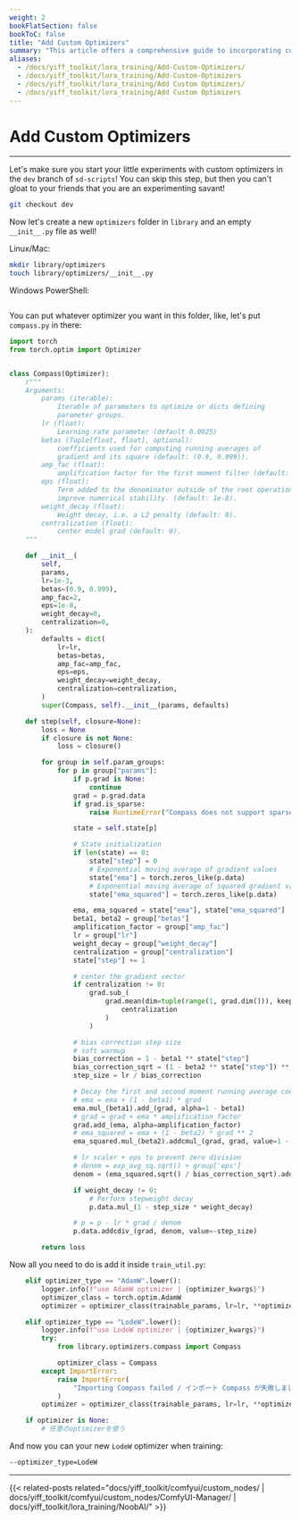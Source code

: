 ```yaml
---
weight: 2
bookFlatSection: false
bookToC: false
title: "Add Custom Optimizers"
summary: "This article offers a comprehensive guide to incorporating custom optimizers into the `sd-scripts` library. It covers the process of setting up a new optimizers folder and crafting a custom optimizer class using Python."
aliases:
  - /docs/yiff_toolkit/lora_training/Add-Custom-Optimizers/
  - /docs/yiff_toolkit/lora_training/Add-Custom-Optimizers
  - /docs/yiff_toolkit/lora_training/Add Custom Optimizers/
  - /docs/yiff_toolkit/lora_training/Add Custom Optimizers
---
```


<!--markdownlint-disable MD025 -->

# Add Custom Optimizers

---

Let's make sure you start your little experiments with custom optimizers in the `dev` branch of `sd-scripts`! You can skip this step, but then you can't gloat to your friends that you are an experimenting savant!

```bash
git checkout dev
```

Now let's create a new `optimizers` folder in `library` and an empty `__init__.py` file as well!

Linux/Mac:

```bash
mkdir library/optimizers
touch library/optimizers/__init__.py
```

Windows PowerShell:

```pwsh
```

You can put whatever optimizer you want in this folder, like, let's put `compass.py` in there:

```py
import torch
from torch.optim import Optimizer


class Compass(Optimizer):
    r"""
    Arguments:
        params (iterable):
            Iterable of parameters to optimize or dicts defining
            parameter groups.
        lr (float):
            Learning rate parameter (default 0.0025)
        betas (Tuple[float, float], optional):
            coefficients used for computing running averages of
            gradient and its square (default: (0.9, 0.999)).
        amp_fac (float):
            amplification factor for the first moment filter (default: 2).
        eps (float):
            Term added to the denominator outside of the root operation to
            improve numerical stability. (default: 1e-8).
        weight_decay (float):
            Weight decay, i.e. a L2 penalty (default: 0).
        centralization (float):
            center model grad (default: 0).
    """

    def __init__(
        self,
        params,
        lr=1e-3,
        betas=(0.9, 0.999),
        amp_fac=2,
        eps=1e-8,
        weight_decay=0,
        centralization=0,
    ):
        defaults = dict(
            lr=lr,
            betas=betas,
            amp_fac=amp_fac,
            eps=eps,
            weight_decay=weight_decay,
            centralization=centralization,
        )
        super(Compass, self).__init__(params, defaults)

    def step(self, closure=None):
        loss = None
        if closure is not None:
            loss = closure()

        for group in self.param_groups:
            for p in group["params"]:
                if p.grad is None:
                    continue
                grad = p.grad.data
                if grad.is_sparse:
                    raise RuntimeError("Compass does not support sparse gradients")

                state = self.state[p]

                # State initialization
                if len(state) == 0:
                    state["step"] = 0
                    # Exponential moving average of gradient values
                    state["ema"] = torch.zeros_like(p.data)
                    # Exponential moving average of squared gradient values
                    state["ema_squared"] = torch.zeros_like(p.data)

                ema, ema_squared = state["ema"], state["ema_squared"]
                beta1, beta2 = group["betas"]
                amplification_factor = group["amp_fac"]
                lr = group["lr"]
                weight_decay = group["weight_decay"]
                centralization = group["centralization"]
                state["step"] += 1

                # center the gradient vector
                if centralization != 0:
                    grad.sub_(
                        grad.mean(dim=tuple(range(1, grad.dim())), keepdim=True).mul_(
                            centralization
                        )
                    )

                # bias correction step size
                # soft warmup
                bias_correction = 1 - beta1 ** state["step"]
                bias_correction_sqrt = (1 - beta2 ** state["step"]) ** (1 / 2)
                step_size = lr / bias_correction

                # Decay the first and second moment running average coefficient
                # ema = ema + (1 - beta1) * grad
                ema.mul_(beta1).add_(grad, alpha=1 - beta1)
                # grad = grad + ema * amplification_factor
                grad.add_(ema, alpha=amplification_factor)
                # ema_squared = ema + (1 - beta2) * grad ** 2
                ema_squared.mul_(beta2).addcmul_(grad, grad, value=1 - beta2)

                # lr scaler + eps to prevent zero division
                # denom = exp_avg_sq.sqrt() + group['eps']
                denom = (ema_squared.sqrt() / bias_correction_sqrt).add_(group["eps"])

                if weight_decay != 0:
                    # Perform stepweight decay
                    p.data.mul_(1 - step_size * weight_decay)

                # p = p - lr * grad / denom
                p.data.addcdiv_(grad, denom, value=-step_size)

        return loss
```

Now all you need to do is add it inside `train_util.py`:

```py
    elif optimizer_type == "AdamW".lower():
        logger.info(f"use AdamW optimizer | {optimizer_kwargs}")
        optimizer_class = torch.optim.AdamW
        optimizer = optimizer_class(trainable_params, lr=lr, **optimizer_kwargs)

    elif optimizer_type == "LodeW".lower():
        logger.info(f"use LodeW optimizer | {optimizer_kwargs}")
        try:
            from library.optimizers.compass import Compass

            optimizer_class = Compass
        except ImportError:
            raise ImportError(
                "Importing Compass failed / インポート Compass が失敗しました。"
            )
        optimizer = optimizer_class(trainable_params, lr=lr, **optimizer_kwargs)

    if optimizer is None:
        # 任意のoptimizerを使う
```

And now you can your new `LodeW` optimizer when training:

```bash
--optimizer_type=LodeW
```

---

{{< related-posts related="docs/yiff_toolkit/comfyui/custom_nodes/ | docs/yiff_toolkit/comfyui/custom_nodes/ComfyUI-Manager/ | docs/yiff_toolkit/lora_training/NoobAI/" >}}
